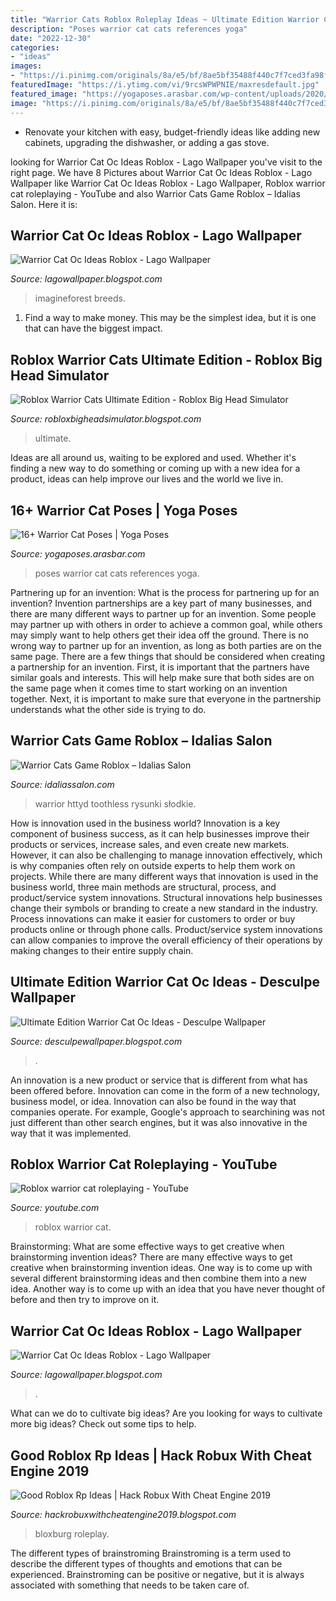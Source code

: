 ```yaml
---
title: "Warrior Cats Roblox Roleplay Ideas ~ Ultimate Edition Warrior Cat Oc Ideas"
description: "Poses warrior cat cats references yoga"
date: "2022-12-30"
categories:
- "ideas"
images:
- "https://i.pinimg.com/originals/8a/e5/bf/8ae5bf35488f440c7f7ced3fa98f2b64.jpg"
featuredImage: "https://i.ytimg.com/vi/9rcsWPWPNIE/maxresdefault.jpg"
featured_image: "https://yogaposes.arasbar.com/wp-content/uploads/2020/07/cats_poses_references_by_eifi__copper-d5w8j5w.png"
image: "https://i.pinimg.com/originals/8a/e5/bf/8ae5bf35488f440c7f7ced3fa98f2b64.jpg"
---
```



- Renovate your kitchen with easy, budget-friendly ideas like adding new cabinets, upgrading the dishwasher, or adding a gas stove.

	

		
looking for Warrior Cat Oc Ideas Roblox - Lago Wallpaper you've visit to the right page. We have 8 Pictures about Warrior Cat Oc Ideas Roblox - Lago Wallpaper like Warrior Cat Oc Ideas Roblox - Lago Wallpaper, Roblox warrior cat roleplaying - YouTube and also Warrior Cats Game Roblox – Idalias Salon. Here it is:
		
    
## Warrior Cat Oc Ideas Roblox - Lago Wallpaper

<img loading=lazy src="https://assets.imagineforest.com/blog/wp-content/uploads/2020/10/Warrior-cats-name-generator-683x1024.png" onerror="this.onerror=null;this.src='https://tse2.mm.bing.net/th?id=OIP._Q8Lp995Bp0U1XC9aL9QpQHaLG&amp;pid=15.1';" alt="Warrior Cat Oc Ideas Roblox - Lago Wallpaper">

_Source: lagowallpaper.blogspot.com_

>imagineforest breeds. 

	

1) Find a way to make money. This may be the simplest idea, but it is one that can have the biggest impact.

    
## Roblox Warrior Cats Ultimate Edition - Roblox Big Head Simulator

<img loading=lazy src="https://i.ytimg.com/vi/9rcsWPWPNIE/maxresdefault.jpg" onerror="this.onerror=null;this.src='https://tse2.mm.bing.net/th?id=OIP.Cig7eohdV7H-McQQuA5HeQHaEK&amp;pid=15.1';" alt="Roblox Warrior Cats Ultimate Edition - Roblox Big Head Simulator">

_Source: robloxbigheadsimulator.blogspot.com_

>ultimate. 

	

Ideas are all around us, waiting to be explored and used. Whether it's finding a new way to do something or coming up with a new idea for a product, ideas can help improve our lives and the world we live in.

    
## 16+ Warrior Cat Poses | Yoga Poses

<img loading=lazy src="https://yogaposes.arasbar.com/wp-content/uploads/2020/07/cats_poses_references_by_eifi__copper-d5w8j5w.png" onerror="this.onerror=null;this.src='https://tse4.mm.bing.net/th?id=OIP.FvQsWP78RRi5uw0G1RMz6AHaKY&amp;pid=15.1';" alt="16+ Warrior Cat Poses | Yoga Poses">

_Source: yogaposes.arasbar.com_

>poses warrior cat cats references yoga. 

	

Partnering up for an invention: What is the process for partnering up for an invention?
Invention partnerships are a key part of many businesses, and there are many different ways to partner up for an invention. Some people may partner up with others in order to achieve a common goal, while others may simply want to help others get their idea off the ground. There is no wrong way to partner up for an invention, as long as both parties are on the same page.
There are a few things that should be considered when creating a partnership for an invention. First, it is important that the partners have similar goals and interests. This will help make sure that both sides are on the same page when it comes time to start working on an invention together. Next, it is important to make sure that everyone in the partnership understands what the other side is trying to do.

    
## Warrior Cats Game Roblox – Idalias Salon

<img loading=lazy src="https://i.pinimg.com/originals/d2/9d/1a/d29d1a711c5f403c111f54950871bf7f.jpg" onerror="this.onerror=null;this.src='https://tse3.mm.bing.net/th?id=OIP.ysErnxgKOFeEPmiMdjARPQHaJ4&amp;pid=15.1';" alt="Warrior Cats Game Roblox – Idalias Salon">

_Source: idaliassalon.com_

>warrior httyd toothless rysunki słodkie. 

	

How is innovation used in the business world?
Innovation is a key component of business success, as it can help businesses improve their products or services, increase sales, and even create new markets. However, it can also be challenging to manage innovation effectively, which is why companies often rely on outside experts to help them work on projects. 
While there are many different ways that innovation is used in the business world, three main methods are structural, process, and product/service system innovations. Structural innovations help businesses change their symbols or branding to create a new standard in the industry. Process innovations can make it easier for customers to order or buy products online or through phone calls. Product/service system innovations can allow companies to improve the overall efficiency of their operations by making changes to their entire supply chain.

    
## Ultimate Edition Warrior Cat Oc Ideas - Desculpe Wallpaper

<img loading=lazy src="https://i.ytimg.com/vi/ijmzJh6CB6I/maxresdefault.jpg" onerror="this.onerror=null;this.src='https://tse3.mm.bing.net/th?id=OIP.gQcTyTZ9W9a8hNibfTntxAHaEK&amp;pid=15.1';" alt="Ultimate Edition Warrior Cat Oc Ideas - Desculpe Wallpaper">

_Source: desculpewallpaper.blogspot.com_

>. 

	

An innovation is a new product or service that is different from what has been offered before. Innovation can come in the form of a new technology, business model, or idea. Innovation can also be found in the way that companies operate. For example, Google's approach to searchining was not just different than other search engines, but it was also innovative in the way that it was implemented.

    
## Roblox Warrior Cat Roleplaying - YouTube

<img loading=lazy src="https://i.ytimg.com/vi/TDbhbio9pRQ/maxresdefault.jpg" onerror="this.onerror=null;this.src='https://tse4.mm.bing.net/th?id=OIP.u0eWavYft0dNZ4WUFWGlIQHaEK&amp;pid=15.1';" alt="Roblox warrior cat roleplaying - YouTube">

_Source: youtube.com_

>roblox warrior cat. 

	

Brainstorming: What are some effective ways to get creative when brainstorming invention ideas?
There are many effective ways to get creative when brainstorming invention ideas. One way is to come up with several different brainstorming ideas and then combine them into a new idea. Another way is to come up with an idea that you have never thought of before and then try to improve on it.

    
## Warrior Cat Oc Ideas Roblox - Lago Wallpaper

<img loading=lazy src="https://pbs.twimg.com/media/E1TVG3oXIAMU0u3.jpg" onerror="this.onerror=null;this.src='https://tse2.mm.bing.net/th?id=OIP._bzeBlb8TOSeNzrWK3IfWwHaEB&amp;pid=15.1';" alt="Warrior Cat Oc Ideas Roblox - Lago Wallpaper">

_Source: lagowallpaper.blogspot.com_

>. 

	

What can we do to cultivate big ideas?
Are you looking for ways to cultivate more big ideas? Check out some tips to help.

    
## Good Roblox Rp Ideas | Hack Robux With Cheat Engine 2019

<img loading=lazy src="https://i.pinimg.com/originals/8a/e5/bf/8ae5bf35488f440c7f7ced3fa98f2b64.jpg" onerror="this.onerror=null;this.src='https://tse4.mm.bing.net/th?id=OIP.XGhYF02r18qqQotaLic_hAHaHa&amp;pid=15.1';" alt="Good Roblox Rp Ideas | Hack Robux With Cheat Engine 2019">

_Source: hackrobuxwithcheatengine2019.blogspot.com_

>bloxburg roleplay. 

	

The different types of brainstroming
Brainstroming is a term used to describe the different types of thoughts and emotions that can be experienced. Brainstroming can be positive or negative, but it is always associated with something that needs to be taken care of.

